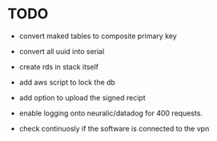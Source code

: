 
# TODO

- convert maked tables to composite primary key
- convert all uuid into serial

- create rds in stack itself
- add aws script to lock the db
- add option to upload the signed recipt
 
- enable logging onto neuralic/datadog for 400 requests.
- check continuosly if the software is connected to the vpn